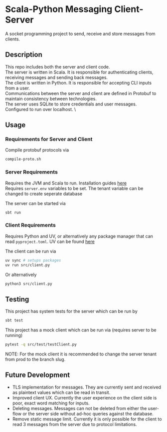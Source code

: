 # Scala-Python Messaging Client-Server
A socket programming project to send, receive and store messages from clients.

## Description
This repo includes both the server and client code. \
The server is written in Scala. It is responsible for authenticating clients, receiving messages and sending back messages. \
The client is written in Python. It is responsible for accepting CLI inputs from a user. \
Communications between the server and client are defined in Protobuf to maintain consistency between technologies. \
The server uses SQLite to store credentials and user messages. \
Configured to run over localhost. \

## Usage

### Requirements for Server and Client
Compile protobuf protocols via
```bash 
compile-proto.sh
```

### Server Requirements
Requires the JVM and Scala to run. Installation guides [here](<https://www.scala-lang.org/download/>) \
Requires `server.env` variables to be set. The tenant variable can be changed to create seperate database

The server can be started via
```bash 
sbt run
```

### Client Requirements
Requires Python and UV, or alternatively any package manager that can read `pyproject.toml`. UV can be found [here](https://docs.astral.sh/uv/getting-started/installation/)

The client can be run via
```bash 
uv sync # setups packages
uv run src/client.py
```
Or alternatively
```bash 
python3 src/client.py
```

## Testing
This project has system tests for the server which can be run by
```bash
sbt test
```

This project has a mock client which can be run via (requires server to be running)
```bash
pytest -q src/test/testClient.py
```
NOTE: For the mock client it is recommended to change the server tenant from prod to the branch slug.

## Future Development
* TLS implementation for messages. They are currently sent and received as plaintext values which can be read in transit.
* Improved client UX. Currently the user experience on the client side is poor, exact word matching for inputs.
* Deleting messages. Messages can not be deleted from either the user-flow or the server side without ad-hoc queries against the database.
* Remove static message limit. Currently it is only possible for the client to read 3 messages from the server due to protocol limitations.

